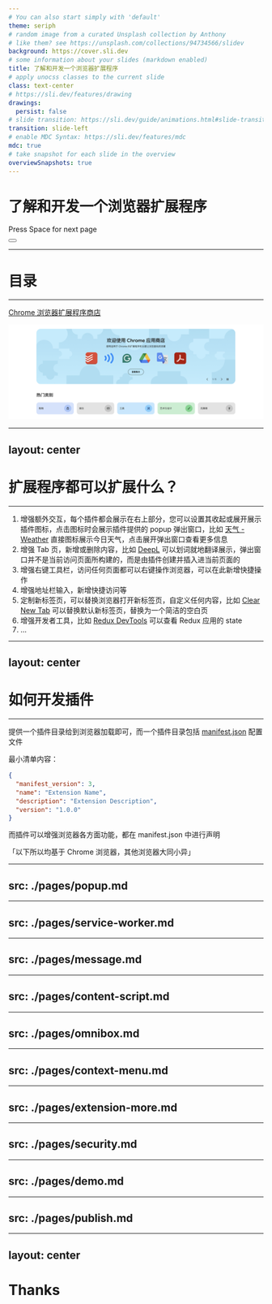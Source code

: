 ```yaml
---
# You can also start simply with 'default'
theme: seriph
# random image from a curated Unsplash collection by Anthony
# like them? see https://unsplash.com/collections/94734566/slidev
background: https://cover.sli.dev
# some information about your slides (markdown enabled)
title: 了解和开发一个浏览器扩展程序
# apply unocss classes to the current slide
class: text-center
# https://sli.dev/features/drawing
drawings:
  persist: false
# slide transition: https://sli.dev/guide/animations.html#slide-transitions
transition: slide-left
# enable MDC Syntax: https://sli.dev/features/mdc
mdc: true
# take snapshot for each slide in the overview
overviewSnapshots: true
---
```


# 了解和开发一个浏览器扩展程序

<div class="pt-12">
  <span @click="$slidev.nav.next" class="px-2 py-1 rounded cursor-pointer" hover="bg-white bg-opacity-10">
    Press Space for next page <carbon:arrow-right class="inline"/>
  </span>
</div>

<div class="abs-br m-6 flex gap-2">
  <button @click="$slidev.nav.openInEditor()" title="Open in Editor" class="text-xl slidev-icon-btn opacity-50 !border-none !hover:text-white">
    <carbon:edit />
  </button>
  <a href="https://github.com/slidevjs/slidev" target="_blank" alt="GitHub" title="Open in GitHub"
    class="text-xl slidev-icon-btn opacity-50 !border-none !hover:text-white">
    <carbon-logo-github />
  </a>
</div>

<!--
The last comment block of each slide will be treated as slide notes. It will be visible and editable in Presenter Mode along with the slide. [Read more in the docs](https://sli.dev/guide/syntax.html#notes)
-->

---

# 目录

<Toc columns="2" />

---

[Chrome 浏览器扩展程序商店](https://chromewebstore.google.com)

![store](./assets/store.png)

---
layout: center
---

# 扩展程序都可以扩展什么？

---

1. 增强额外交互，每个插件都会展示在右上部分，您可以设置其收起或展开展示插件图标，点击图标时会展示插件提供的 popup 弹出窗口，比如 [天气 - Weather](https://chromewebstore.google.com/detail/%E5%A4%A9%E6%B0%94-weather/ibieofighcnndjcjchdahdiacjpmkhgf) 直接图标展示今日天气，点击展开弹出窗口查看更多信息
2. 增强 Tab 页，新增或删除内容，比如 [DeepL](https://chromewebstore.google.com/detail/deepl%EF%BC%9A%E4%BA%BA%E5%B7%A5%E6%99%BA%E8%83%BD%E7%BF%BB%E8%AF%91%E5%99%A8%E5%92%8C%E5%86%99%E4%BD%9C%E5%8A%A9%E6%89%8B/cofdbpoegempjloogbagkncekinflcnj) 可以划词就地翻译展示，弹出窗口并不是当前访问页面所构建的，而是由插件创建并插入进当前页面的
3. 增强右键工具栏，访问任何页面都可以右键操作浏览器，可以在此新增快捷操作
4. 增强地址栏输入，新增快捷访问等
5. 定制新标签页，可以替换浏览器打开新标签页，自定义任何内容，比如 [Clear New Tab](https://chromewebstore.google.com/detail/clear-new-tab/felphkbfjadmcejnibcmcncimlappdde) 可以替换默认新标签页，替换为一个简洁的空白页
6. 增强开发者工具，比如 [Redux DevTools](https://chromewebstore.google.com/detail/redux-devtools/lmhkpmbekcpmknklioeibfkpmmfibljd) 可以查看 Redux 应用的 state
7. ...

---
layout: center
---

# 如何开发插件

---

提供一个插件目录给到浏览器加载即可，而一个插件目录包括 [manifest.json](https://developer.chrome.com/docs/extensions/reference/manifest) 配置文件

最小清单内容：

```json
{
  "manifest_version": 3,
  "name": "Extension Name",
  "description": "Extension Description",
  "version": "1.0.0"
}
```

而插件可以增强浏览器各方面功能，都在 manifest.json 中进行声明

「以下所以均基于 Chrome 浏览器，其他浏览器大同小异」

---
src: ./pages/popup.md
---

---
src: ./pages/service-worker.md
---

---
src: ./pages/message.md
---

---
src: ./pages/content-script.md
---

---
src: ./pages/omnibox.md
---

---
src: ./pages/context-menu.md
---

---
src: ./pages/extension-more.md
---

---
src: ./pages/security.md
---

---
src: ./pages/demo.md
---

---
src: ./pages/publish.md
---

---
layout: center
---

# Thanks
